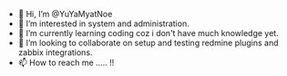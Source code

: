 - 👋 Hi, I’m @YuYaMyatNoe
- 👀 I’m interested in system and administration.
- 🌱 I’m currently learning coding coz i don't have much knowledge yet.
- 💞️ I’m looking to collaborate on setup and testing redmine plugins and zabbix integrations.
- 📫 How to reach me ..... !! 

<!---
YuYaMyatNoe/YuYaMyatNoe is a ✨ special ✨ repository because its `README.md` (this file) appears on your GitHub profile.
You can click the Preview link to take a look at your changes.
--->
